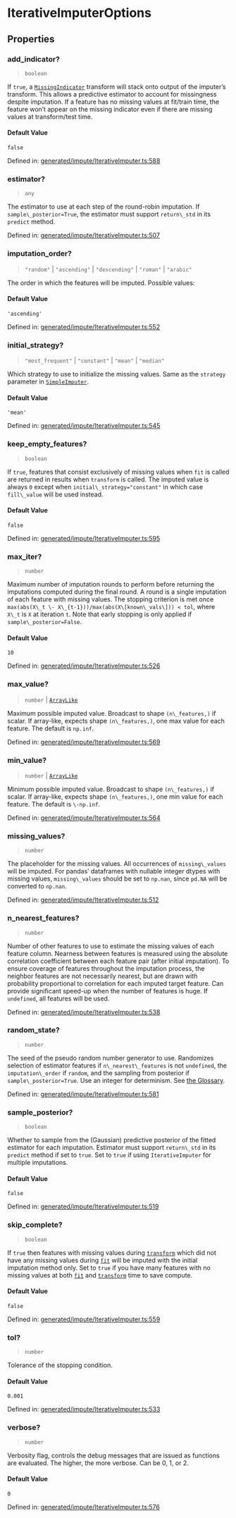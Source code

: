 # IterativeImputerOptions

## Properties

### add\_indicator?

> `boolean`

If `true`, a [`MissingIndicator`](sklearn.impute.MissingIndicator.html#sklearn.impute.MissingIndicator "sklearn.impute.MissingIndicator") transform will stack onto output of the imputer’s transform. This allows a predictive estimator to account for missingness despite imputation. If a feature has no missing values at fit/train time, the feature won’t appear on the missing indicator even if there are missing values at transform/test time.

#### Default Value

`false`

Defined in:  [generated/impute/IterativeImputer.ts:588](https://github.com/transitive-bullshit/scikit-learn-ts/blob/122b3c0/packages/sklearn/src/generated/impute/IterativeImputer.ts#L588)

### estimator?

> `any`

The estimator to use at each step of the round-robin imputation. If `sample\_posterior=True`, the estimator must support `return\_std` in its `predict` method.

Defined in:  [generated/impute/IterativeImputer.ts:507](https://github.com/transitive-bullshit/scikit-learn-ts/blob/122b3c0/packages/sklearn/src/generated/impute/IterativeImputer.ts#L507)

### imputation\_order?

> `"random"` \| `"ascending"` \| `"descending"` \| `"roman"` \| `"arabic"`

The order in which the features will be imputed. Possible values:

#### Default Value

`'ascending'`

Defined in:  [generated/impute/IterativeImputer.ts:552](https://github.com/transitive-bullshit/scikit-learn-ts/blob/122b3c0/packages/sklearn/src/generated/impute/IterativeImputer.ts#L552)

### initial\_strategy?

> `"most_frequent"` \| `"constant"` \| `"mean"` \| `"median"`

Which strategy to use to initialize the missing values. Same as the `strategy` parameter in [`SimpleImputer`](sklearn.impute.SimpleImputer.html#sklearn.impute.SimpleImputer "sklearn.impute.SimpleImputer").

#### Default Value

`'mean'`

Defined in:  [generated/impute/IterativeImputer.ts:545](https://github.com/transitive-bullshit/scikit-learn-ts/blob/122b3c0/packages/sklearn/src/generated/impute/IterativeImputer.ts#L545)

### keep\_empty\_features?

> `boolean`

If `true`, features that consist exclusively of missing values when `fit` is called are returned in results when `transform` is called. The imputed value is always `0` except when `initial\_strategy="constant"` in which case `fill\_value` will be used instead.

#### Default Value

`false`

Defined in:  [generated/impute/IterativeImputer.ts:595](https://github.com/transitive-bullshit/scikit-learn-ts/blob/122b3c0/packages/sklearn/src/generated/impute/IterativeImputer.ts#L595)

### max\_iter?

> `number`

Maximum number of imputation rounds to perform before returning the imputations computed during the final round. A round is a single imputation of each feature with missing values. The stopping criterion is met once `max(abs(X\_t \- X\_{t-1}))/max(abs(X\[known\_vals\])) < tol`, where `X\_t` is `X` at iteration `t`. Note that early stopping is only applied if `sample\_posterior=False`.

#### Default Value

`10`

Defined in:  [generated/impute/IterativeImputer.ts:526](https://github.com/transitive-bullshit/scikit-learn-ts/blob/122b3c0/packages/sklearn/src/generated/impute/IterativeImputer.ts#L526)

### max\_value?

> `number` \| [`ArrayLike`](../types/ArrayLike.md)

Maximum possible imputed value. Broadcast to shape `(n\_features,)` if scalar. If array-like, expects shape `(n\_features,)`, one max value for each feature. The default is `np.inf`.

Defined in:  [generated/impute/IterativeImputer.ts:569](https://github.com/transitive-bullshit/scikit-learn-ts/blob/122b3c0/packages/sklearn/src/generated/impute/IterativeImputer.ts#L569)

### min\_value?

> `number` \| [`ArrayLike`](../types/ArrayLike.md)

Minimum possible imputed value. Broadcast to shape `(n\_features,)` if scalar. If array-like, expects shape `(n\_features,)`, one min value for each feature. The default is `\-np.inf`.

Defined in:  [generated/impute/IterativeImputer.ts:564](https://github.com/transitive-bullshit/scikit-learn-ts/blob/122b3c0/packages/sklearn/src/generated/impute/IterativeImputer.ts#L564)

### missing\_values?

> `number`

The placeholder for the missing values. All occurrences of `missing\_values` will be imputed. For pandas’ dataframes with nullable integer dtypes with missing values, `missing\_values` should be set to `np.nan`, since `pd.NA` will be converted to `np.nan`.

Defined in:  [generated/impute/IterativeImputer.ts:512](https://github.com/transitive-bullshit/scikit-learn-ts/blob/122b3c0/packages/sklearn/src/generated/impute/IterativeImputer.ts#L512)

### n\_nearest\_features?

> `number`

Number of other features to use to estimate the missing values of each feature column. Nearness between features is measured using the absolute correlation coefficient between each feature pair (after initial imputation). To ensure coverage of features throughout the imputation process, the neighbor features are not necessarily nearest, but are drawn with probability proportional to correlation for each imputed target feature. Can provide significant speed-up when the number of features is huge. If `undefined`, all features will be used.

Defined in:  [generated/impute/IterativeImputer.ts:538](https://github.com/transitive-bullshit/scikit-learn-ts/blob/122b3c0/packages/sklearn/src/generated/impute/IterativeImputer.ts#L538)

### random\_state?

> `number`

The seed of the pseudo random number generator to use. Randomizes selection of estimator features if `n\_nearest\_features` is not `undefined`, the `imputation\_order` if `random`, and the sampling from posterior if `sample\_posterior=True`. Use an integer for determinism. See [the Glossary](../../glossary.html#term-random_state).

Defined in:  [generated/impute/IterativeImputer.ts:581](https://github.com/transitive-bullshit/scikit-learn-ts/blob/122b3c0/packages/sklearn/src/generated/impute/IterativeImputer.ts#L581)

### sample\_posterior?

> `boolean`

Whether to sample from the (Gaussian) predictive posterior of the fitted estimator for each imputation. Estimator must support `return\_std` in its `predict` method if set to `true`. Set to `true` if using `IterativeImputer` for multiple imputations.

#### Default Value

`false`

Defined in:  [generated/impute/IterativeImputer.ts:519](https://github.com/transitive-bullshit/scikit-learn-ts/blob/122b3c0/packages/sklearn/src/generated/impute/IterativeImputer.ts#L519)

### skip\_complete?

> `boolean`

If `true` then features with missing values during [`transform`](#sklearn.impute.IterativeImputer.transform "sklearn.impute.IterativeImputer.transform") which did not have any missing values during [`fit`](#sklearn.impute.IterativeImputer.fit "sklearn.impute.IterativeImputer.fit") will be imputed with the initial imputation method only. Set to `true` if you have many features with no missing values at both [`fit`](#sklearn.impute.IterativeImputer.fit "sklearn.impute.IterativeImputer.fit") and [`transform`](#sklearn.impute.IterativeImputer.transform "sklearn.impute.IterativeImputer.transform") time to save compute.

#### Default Value

`false`

Defined in:  [generated/impute/IterativeImputer.ts:559](https://github.com/transitive-bullshit/scikit-learn-ts/blob/122b3c0/packages/sklearn/src/generated/impute/IterativeImputer.ts#L559)

### tol?

> `number`

Tolerance of the stopping condition.

#### Default Value

`0.001`

Defined in:  [generated/impute/IterativeImputer.ts:533](https://github.com/transitive-bullshit/scikit-learn-ts/blob/122b3c0/packages/sklearn/src/generated/impute/IterativeImputer.ts#L533)

### verbose?

> `number`

Verbosity flag, controls the debug messages that are issued as functions are evaluated. The higher, the more verbose. Can be 0, 1, or 2.

#### Default Value

`0`

Defined in:  [generated/impute/IterativeImputer.ts:576](https://github.com/transitive-bullshit/scikit-learn-ts/blob/122b3c0/packages/sklearn/src/generated/impute/IterativeImputer.ts#L576)
